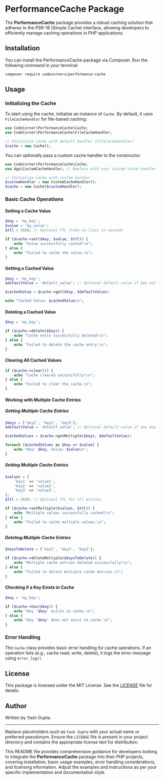 # PerformanceCache Package

The **PerformanceCache** package provides a robust caching solution that adheres to the PSR-16 (Simple Cache) interface, allowing developers to efficiently manage caching operations in PHP applications.

## Installation

You can install the PerformanceCache package via Composer. Run the following command in your terminal:

```bash
composer require codecorners/performance-cache
```

## Usage

### Initializing the Cache

To start using the cache, initialize an instance of `Cache`. By default, it uses `FileCacheHandler` for file-based caching:

```php
use CodeCorner\PerformanceCache\Cache;
use CodeCorner\PerformanceCache\FileCacheHandler;

// Initialize cache with default handler (FileCacheHandler)
$cache = new Cache();
```

You can optionally pass a custom cache handler to the constructor:

```php
use CodeCorner\PerformanceCache\Cache;
use App\CustomCacheHandler; // Replace with your custom cache handler

// Initialize cache with custom handler
$customHandler = new CustomCacheHandler();
$cache = new Cache($customHandler);
```

### Basic Cache Operations

#### Setting a Cache Value

```php
$key = 'my_key';
$value = 'my_value';
$ttl = 3600; // Optional TTL (time-to-live) in seconds

if ($cache->set($key, $value, $ttl)) {
    echo "Value successfully cached!\n";
} else {
    echo "Failed to cache the value.\n";
}
```

#### Getting a Cached Value

```php
$key = 'my_key';
$defaultValue = 'default_value'; // Optional default value if key not found

$cachedValue = $cache->get($key, $defaultValue);

echo "Cached Value: $cachedValue\n";
```

#### Deleting a Cached Value

```php
$key = 'my_key';

if ($cache->delete($key)) {
    echo "Cache entry successfully deleted!\n";
} else {
    echo "Failed to delete the cache entry.\n";
}
```

#### Clearing All Cached Values

```php
if ($cache->clear()) {
    echo "Cache cleared successfully!\n";
} else {
    echo "Failed to clear the cache.\n";
}
```

#### Working with Multiple Cache Entries

##### Getting Multiple Cache Entries

```php
$keys = ['key1', 'key2', 'key3'];
$defaultValue = 'default_value'; // Optional default value if any key is not found

$cachedValues = $cache->getMultiple($keys, $defaultValue);

foreach ($cachedValues as $key => $value) {
    echo "Key: $key, Value: $value\n";
}
```

##### Setting Multiple Cache Entries

```php
$values = [
    'key1' => 'value1',
    'key2' => 'value2',
    'key3' => 'value3',
];
$ttl = 3600; // Optional TTL for all entries

if ($cache->setMultiple($values, $ttl)) {
    echo "Multiple values successfully cached!\n";
} else {
    echo "Failed to cache multiple values.\n";
}
```

##### Deleting Multiple Cache Entries

```php
$keysToDelete = ['key1', 'key2', 'key3'];

if ($cache->deleteMultiple($keysToDelete)) {
    echo "Multiple cache entries deleted successfully!\n";
} else {
    echo "Failed to delete multiple cache entries.\n";
}
```

#### Checking if a Key Exists in Cache

```php
$key = 'my_key';

if ($cache->has($key)) {
    echo "Key '$key' exists in cache.\n";
} else {
    echo "Key '$key' does not exist in cache.\n";
}
```

### Error Handling

The `Cache` class provides basic error handling for cache operations. If an operation fails (e.g., cache read, write, delete), it logs the error message using `error_log()`.

## License

This package is licensed under the MIT License. See the [LICENSE](./LICENSE) file for details.

## Author

Written by Yash Gupta.

---

Replace placeholders such as `Yash Gupta` with your actual name or preferred pseudonym. Ensure the `LICENSE` file is present in your project directory and contains the appropriate license text for distribution.

This README file provides comprehensive guidance for developers looking to integrate the **PerformanceCache** package into their PHP projects, covering installation, basic usage examples, error handling considerations, and licensing information. Adjust the examples and instructions as per your specific implementation and documentation style.